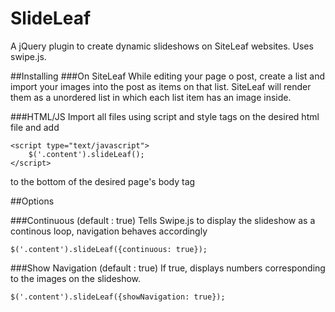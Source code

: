 SlideLeaf
=========

A jQuery plugin to create dynamic slideshows on SiteLeaf websites.
Uses swipe.js.

##Installing
###On SiteLeaf
While editing your page o post, create a list and import your images into the post as items on that list.
SiteLeaf will render them as a unordered list in which each list item has an image inside.

###HTML/JS
Import all files using script and style tags on the desired html file and add 

    <script type="text/javascript">
        $('.content').slideLeaf();
    </script>

to the bottom of the desired page's body tag

##Options

###Continuous (default : true)
Tells Swipe.js to display the slideshow as a continous loop, navigation behaves accordingly
    
    $('.content').slideLeaf({continuous: true});

###Show Navigation (default : true)
If true, displays numbers corresponding to the images on the slideshow.
    
    $('.content').slideLeaf({showNavigation: true});